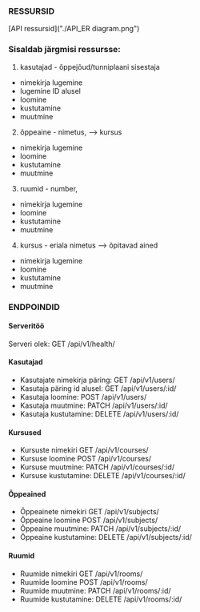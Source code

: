 ### RESSURSID
[API ressursid]("./API_ER diagram.png")

### Sisaldab järgmisi ressursse:
1) kasutajad - õppejõud/tunniplaani sisestaja
- nimekirja lugemine
- lugemine ID alusel
- loomine
- kustutamine
- muutmine

2) õppeaine - nimetus, --> kursus
- nimekirja lugemine
- loomine
- kustutamine
- muutmine

3) ruumid - number,
- nimekirja lugemine
- loomine
- kustutamine
- muutmine

4) kursus - eriala nimetus  --> õpitavad ained
- nimekirja lugemine
- loomine
- kustutamine
- muutmine

### ENDPOINDID

#### Serveritöö
Serveri olek: GET /api/v1/health/

#### Kasutajad
- Kasutajate nimekirja päring: GET /api/v1/users/
- Kasutaja päring id alusel: GET /api/v1/users/:id/
- Kasutaja loomine: POST /api/v1/users/
- Kasutaja muutmine: PATCH /api/v1/users/:id/
- Kasutaja kustutamine: DELETE /api/v1/users/:id/

#### Kursused
- Kursuste nimekiri GET /api/v1/courses/
- Kursuse loomine POST /api/v1/courses/
- Kursuse muutmine: PATCH /api/v1/courses/:id/
- Kursuse kustutamine: DELETE /api/v1/courses/:id/

#### Õppeained
- Õppeainete nimekiri GET /api/v1/subjects/
- Õppeaine loomine POST /api/v1/subjects/
- Õppeaine muutmine: PATCH /api/v1/subjects/:id/
- Õppeaine kustutamine: DELETE /api/v1/subjects/:id/

#### Ruumid
- Ruumide nimekiri GET /api/v1/rooms/
- Ruumide loomine POST /api/v1/rooms/
- Ruumide muutmine: PATCH /api/v1/rooms/:id/
- Ruumide kustutamine: DELETE /api/v1/rooms/:id/